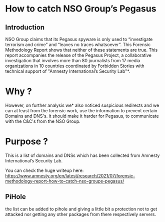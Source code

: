 # How to catch NSO Group’s Pegasus

## Introduction

NSO Group claims that its Pegasus spyware is only used to “investigate terrorism and crime”  and “leaves no traces whatsoever”. This Forensic Methodology Report shows that neither of these statements are true. This report accompanies the release of the Pegasus Project, a collaborative investigation that involves more than 80 journalists from 17 media organizations in 10 countries coordinated by Forbidden Stories with technical support of "Amnesty International’s Security Lab"*.

# Why ?

However, on further analysis we* also noticed suspicious redirects and we can at least from the forensic work, use the information to prevent certain Domains and DNS's. it should make it harder for Pegasus, to communicate with the C&C's from the NSO Group.

# Purpose ?

This is a list of domains and DNSs which has been collected from Amnesty International’s Security Lab. 

You can check the huge writeup here: https://www.amnesty.org/en/latest/research/2021/07/forensic-methodology-report-how-to-catch-nso-groups-pegasus/

## PiHole

the list can be added to pihole and giving a little bit a protection not to get attacked nor getting any other packages from there respectively servers.
